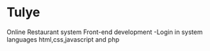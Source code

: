 # Tulye
Online Restaurant system
Front-end development
-Login in system
languages html,css,javascript and php
